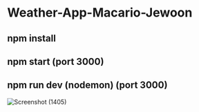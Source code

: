 ﻿# Weather-App-Macario-Jewoon


## npm install

## npm start (port 3000)

## npm run dev (nodemon) (port 3000)

![Screenshot (1405)](https://user-images.githubusercontent.com/115988391/208381926-d01167e4-a255-4c47-bc05-0dc565e2af32.png)
